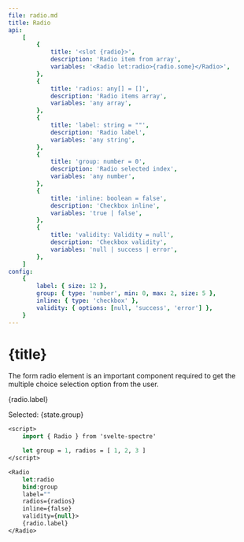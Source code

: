 ```yaml
---
file: radio.md
title: Radio
api:
    [
        {
            title: '<slot {radio}>',
            description: 'Radio item from array',
            variables: '<Radio let:radio>{radio.some}</Radio>',
        },
        {
            title: 'radios: any[] = []',
            description: 'Radio items array',
            variables: 'any array',
        },
        {
            title: 'label: string = ""',
            description: 'Radio label',
            variables: 'any string',
        },
        {
            title: 'group: number = 0',
            description: 'Radio selected index',
            variables: 'any number',
        },
        {
            title: 'inline: boolean = false',
            description: 'Checkbox inline',
            variables: 'true | false',
        },
        {
            title: 'validity: Validity = null',
            description: 'Checkbox validity',
            variables: 'null | success | error',
        },
    ]
config:
    {
        label: { size: 12 },
        group: { type: 'number', min: 0, max: 2, size: 5 },
        inline: { type: 'checkbox' },
        validity: { options: [null, 'success', 'error'] },
    }
---
```


<script>
    import {Form, FormGroup, Radio} from '$lib'
    import Knobs from '../../knobs.svelte'

    let state = { label: 'What to show in the periodic table:', group: 1, inline: false, validity: null }

    let radios = 1, questions = [
        { value: 1, label: `Phase diagrams` },
        { value: 2, label: `Crystal structures` },
        { value: 3, label: `Physical properties` },
    ]
</script>

# {title}

<p>
    <Form>
        <p>The form radio element is an important component required to get the multiple choice selection option from the user.</p>
        <FormGroup>
            <Radio
                label={state.label}
                radios={questions}
                bind:group={state.group}
                let:radio
                inline={state.inline}
                validity={state.validity}>
                {radio.label}
            </Radio>
        </FormGroup>
    </Form>
    <span>Selected: {state.group}</span>
</p>

<p>
    <Knobs bind:state {config}/>
</p>

```sv
<script>
    import { Radio } from 'svelte-spectre'

    let group = 1, radios = [ 1, 2, 3 ]
</script>

<Radio
    let:radio
    bind:group
    label=""
    radios={radios}
    inline={false}
    validity={null}>
    {radio.label}
</Radio>
```
